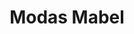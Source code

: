 ---
title: "Modas Mabel"
url: /castellon-de-la-plana-castello-de-la-plana/modas-mabel/
shop: ropa
---